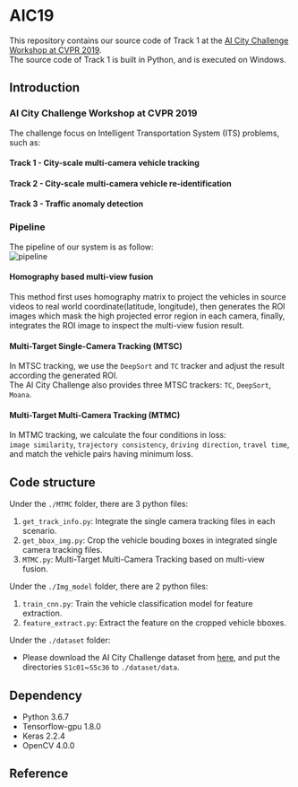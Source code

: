 # AIC19

This repository contains our source code of Track 1 at the [AI City Challenge Workshop at CVPR 2019](https://www.aicitychallenge.org/).   
The source code of Track 1 is built in Python, and is executed on Windows.

## Introduction

### AI City Challenge Workshop at CVPR 2019 
The challenge focus on Intelligent Transportation System (ITS) problems, such as:

#### Track 1 - City-scale multi-camera vehicle tracking
#### Track 2 - City-scale multi-camera vehicle re-identification
#### Track 3 - Traffic anomaly detection 

### Pipeline
The pipeline of our system is as follow:  
![pipeline](https://github.com/yrims/AIC19/blob/master/AICity-track1-MTMC/Images/pipeline.png)

#### Homography based multi-view fusion
This method first uses homography matrix to project the vehicles in source videos to real world coordinate(latitude, longitude), then generates the ROI images which mask the high projected error region in each camera, finally, integrates the ROI image to inspect the multi-view fusion result.    
#### Multi-Target Single-Camera Tracking (MTSC)    
In MTSC tracking, we use the `DeepSort` and `TC` tracker and adjust the result according the generated ROI.    
The AI City Challenge also provides three MTSC trackers: `TC`, `DeepSort`, `Moana`.    

#### Multi-Target Multi-Camera Tracking (MTMC)
In MTMC tracking, we calculate the four conditions in loss:    
`image similarity`, `trajectory consistency`, `driving direction`, `travel time`,
and match the vehicle pairs having minimum loss.

## Code structure
Under the `./MTMC` folder, there are 3 python files:       
1. `get_track_info.py`: Integrate the single camera tracking files in each scenario.    
2. `get_bbox_img.py`: Crop the vehicle bouding boxes in integrated single camera tracking files.  
3. `MTMC.py`: Multi-Target Multi-Camera Tracking based on multi-view fusion.  

Under the `./Img_model` folder, there are 2 python files:
1. `train_cnn.py`: Train the vehicle classification model for feature extraction.    
2. `feature_extract.py`: Extract the feature on the cropped vehicle bboxes.  

Under the `./dataset` folder:    
- Please download the AI City Challenge dataset from [here](https://www.aicitychallenge.org/2019-data-sets/), and put the directories `S1c01`~`S5c36` to `./dataset/data`.

## Dependency
- Python 3.6.7
- Tensorflow-gpu 1.8.0
- Keras 2.2.4
- OpenCV 4.0.0

## Reference
